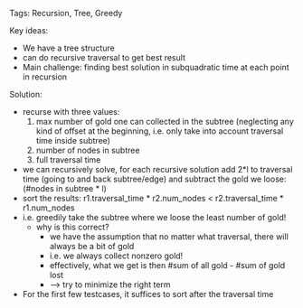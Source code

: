 Tags: Recursion, Tree, Greedy

Key ideas:
* We have a tree structure
* can do recursive traversal to get best result
* Main challenge: finding best solution in subquadratic time at each point in recursion


Solution:
* recurse with three values:
  1. max number of gold one can collected in the subtree (neglecting any kind of offset at the beginning, i.e. only take into account traversal time inside subtree)
  2. number of nodes in subtree
  3. full traversal time
* we can recursively solve, for each recursive solution add 2*l to traversal time (going to and back subtree/edge) and subtract the gold we loose: (#nodes in subtree * l)
* sort the results: r1.traversal_time * r2.num_nodes < r2.traversal_time * r1.num_nodes
* i.e. greedily take the subtree where we loose the least number of gold!
  * why is this correct?
    * we have the assumption that no matter what traversal, there will always be a bit of gold
    * i.e. we always collect nonzero gold!
    * effectively, what we get is then #sum of all gold - #sum of gold lost
    * --> try to minimize the right term
* For the first few testcases, it suffices to sort after the traversal time
